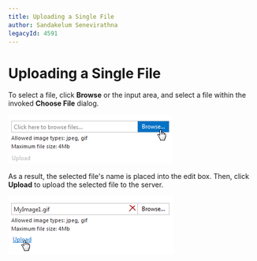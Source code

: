 ```yaml
---
title: Uploading a Single File
author: Sandakelum Senevirathna
legacyId: 4591
---
```

# Uploading a Single File
To select a file, click **Browse** or the input area, and select a file within the invoked **Choose File** dialog.

![ASPxUploadControl-Selecting](../../images/img9004.png)

As a result, the selected file's name is placed into the edit box. Then, click **Upload** to upload the selected file to the server.

![EUD_Upload](../../images/img22638.png)